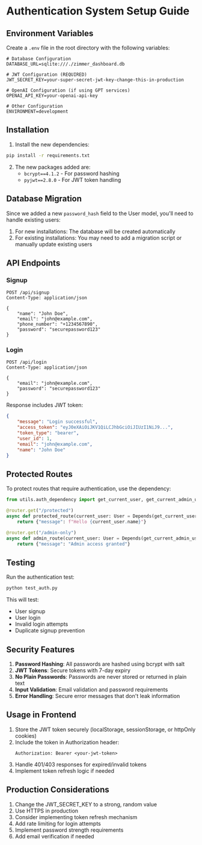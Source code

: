 # Authentication System Setup Guide

## Environment Variables

Create a `.env` file in the root directory with the following variables:

```env
# Database Configuration
DATABASE_URL=sqlite:///./zimmer_dashboard.db

# JWT Configuration (REQUIRED)
JWT_SECRET_KEY=your-super-secret-jwt-key-change-this-in-production

# OpenAI Configuration (if using GPT services)
OPENAI_API_KEY=your-openai-api-key

# Other Configuration
ENVIRONMENT=development
```

## Installation

1. Install the new dependencies:
```bash
pip install -r requirements.txt
```

2. The new packages added are:
   - `bcrypt==4.1.2` - For password hashing
   - `pyjwt==2.8.0` - For JWT token handling

## Database Migration

Since we added a new `password_hash` field to the User model, you'll need to handle existing users:

1. For new installations: The database will be created automatically
2. For existing installations: You may need to add a migration script or manually update existing users

## API Endpoints

### Signup
```
POST /api/signup
Content-Type: application/json

{
    "name": "John Doe",
    "email": "john@example.com",
    "phone_number": "+1234567890",
    "password": "securepassword123"
}
```

### Login
```
POST /api/login
Content-Type: application/json

{
    "email": "john@example.com",
    "password": "securepassword123"
}
```

Response includes JWT token:
```json
{
    "message": "Login successful",
    "access_token": "eyJ0eXAiOiJKV1QiLCJhbGciOiJIUzI1NiJ9...",
    "token_type": "bearer",
    "user_id": 1,
    "email": "john@example.com",
    "name": "John Doe"
}
```

## Protected Routes

To protect routes that require authentication, use the dependency:

```python
from utils.auth_dependency import get_current_user, get_current_admin_user

@router.get("/protected")
async def protected_route(current_user: User = Depends(get_current_user)):
    return {"message": f"Hello {current_user.name}"}

@router.get("/admin-only")
async def admin_route(current_user: User = Depends(get_current_admin_user)):
    return {"message": "Admin access granted"}
```

## Testing

Run the authentication test:
```bash
python test_auth.py
```

This will test:
- User signup
- User login
- Invalid login attempts
- Duplicate signup prevention

## Security Features

1. **Password Hashing**: All passwords are hashed using bcrypt with salt
2. **JWT Tokens**: Secure tokens with 7-day expiry
3. **No Plain Passwords**: Passwords are never stored or returned in plain text
4. **Input Validation**: Email validation and password requirements
5. **Error Handling**: Secure error messages that don't leak information

## Usage in Frontend

1. Store the JWT token securely (localStorage, sessionStorage, or httpOnly cookies)
2. Include the token in Authorization header:
   ```
   Authorization: Bearer <your-jwt-token>
   ```
3. Handle 401/403 responses for expired/invalid tokens
4. Implement token refresh logic if needed

## Production Considerations

1. Change the JWT_SECRET_KEY to a strong, random value
2. Use HTTPS in production
3. Consider implementing token refresh mechanism
4. Add rate limiting for login attempts
5. Implement password strength requirements
6. Add email verification if needed 